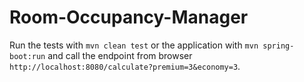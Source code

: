 # Room-Occupancy-Manager

Run the tests with `mvn clean test` or the application with `mvn spring-boot:run` and call the endpoint from browser `http://localhost:8080/calculate?premium=3&economy=3`.